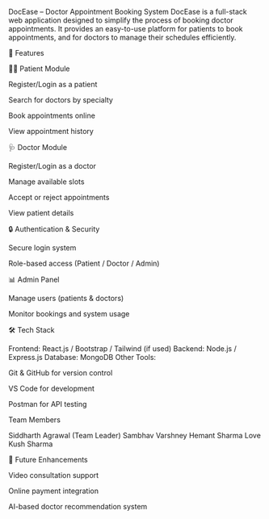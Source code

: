 DocEase – Doctor Appointment Booking System
DocEase is a full-stack web application designed to simplify the process of booking doctor appointments.
It provides an easy-to-use platform for patients to book appointments, and for doctors to manage their schedules efficiently.

🚀 Features

👨‍⚕️ Patient Module

Register/Login as a patient

Search for doctors by specialty

Book appointments online

View appointment history

🩺 Doctor Module

Register/Login as a doctor

Manage available slots

Accept or reject appointments

View patient details

🔒 Authentication & Security

Secure login system

Role-based access (Patient / Doctor / Admin)

📊 Admin Panel

Manage users (patients & doctors)

Monitor bookings and system usage

🛠️ Tech Stack

Frontend: React.js / Bootstrap / Tailwind (if used)
Backend: Node.js / Express.js
Database: MongoDB
Other Tools:

Git & GitHub for version control

VS Code for development

Postman for API testing


Team Members

Siddharth Agrawal (Team Leader)
Sambhav Varshney
Hemant Sharma
Love Kush Sharma

📌 Future Enhancements

Video consultation support

Online payment integration

AI-based doctor recommendation system
